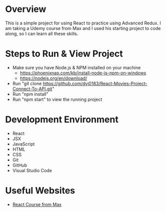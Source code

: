 # Overview

This is a simple project for using React to practice using Advanced Redux. I am taking a Udemy course from Max and I used his starting project to code along, so I can learn all these skills.

<!-- 
[Software Demo Video](https://youtu.be/yijynkr9l0E) -->

# Steps to Run & View Project

* Make sure you have Node.js & NPM installed on your machine
    * https://phoenixnap.com/kb/install-node-js-npm-on-windows
    * https://nodejs.org/en/download/ 
* Run "git clone https://github.com/dyj0183/React-Movies-Project-Connect-To-API.git"
* Run "npm install"
* Run "npm start" to view the running project

# Development Environment

* React
* JSX
* JavaScript
* HTML
* CSS
* Git
* GitHub
* Visual Studio Code

# Useful Websites

* [React Course from Max](https://www.udemy.com/course/react-the-complete-guide-incl-redux/)

